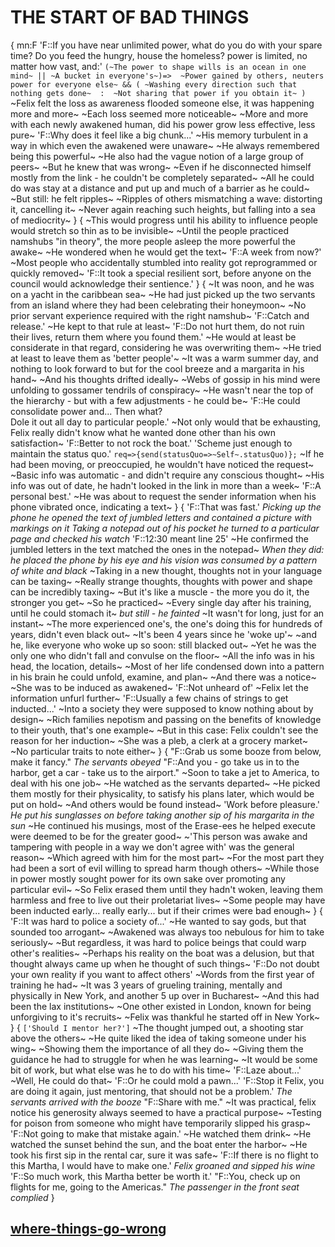 # THE START OF BAD THINGS

{
mn:F
'F::If you have near unlimited power, what do you do with your spare time? 
Do you feed the hungry, house the homeless? 
power is limited, no matter how vast, and:'
`(~The power to shape wills is an ocean in one mind~ || ~A bucket in everyone's~)=> 
~Power gained by others, neuters power for everyone else~ && (
~Washing every direction such that nothing gets done~ 
	: 
~Not sharing that power if you obtain it~
)
`
~Felix felt the loss as awareness flooded someone else, it was happening more and more~
~Each loss seemed more noticeable~
~More and more with each newly awakened human, did his power grow less effective, less pure~
'F::Why does it feel like a big chunk...'
~His memory turbulent in a way in which even the awakened were unaware~
~He always remembered being this powerful~
~He also had the vague notion of a large group of peers~
~But he knew that was wrong~
~Even if he disconnected himself mostly from the link - he couldn't be completely separated~
~All he could do was stay at a distance and put up and much of a barrier as he could~
~But still: he felt ripples~
~Ripples of others mismatching a wave: distorting it, cancelling it~
~Never again reaching such heights, but falling into a sea of mediocrity~
}
{
~This would progress until his ability to influence people would stretch so thin as to be invisible~
~Until the people practiced namshubs "in theory", the more people asleep the more powerful the awake~
~He wondered when he would get the text~
'F::A week from now?'
~Most people who accidentally stumbled into reality got reprogrammed or quickly removed~
'F::It took a special resilient sort, before anyone on the council would acknowledge their sentience.'
}
{
~It was noon, and he was on a yacht in the caribbean sea~
~He had just picked up the two servants from an island where they had been celebrating their honeymoon~
~No prior servant experience required with the right namshub~
'F::Catch and release.'
~He kept to that rule at least~
'F::Do not hurt them, do not ruin their lives, return them where you found them.'
~He would at least be considerate in that regard, considering he was overwriting them~
~He tried at least to leave them as 'better people'~
~It was a warm summer day, and  nothing to look forward to but for the cool breeze and a margarita in his hand~
~And his thoughts drifted ideally~
~Webs of gossip in his mind were unfolding to gossamer tendrils of conspiracy~
~He wasn't near the top of the hierarchy - but with a few adjustments - he could be~
'F::He could consolidate power and... 
Then what?  
Dole it out all day to particular people.'
~Not only would that be exhausting, Felix really didn't know what he wanted done other than his own satisfaction~
'F::Better to not rock the boat.'
'Scheme just enough to maintain the status quo.'
`req=>{send(statusQuo=>~Self~.statusQuo)};`
~If he had been moving, or preoccupied, he wouldn't have noticed the request~
~Basic info was automatic - and didn't require any conscious thought~
~His info was out of date, he hadn't looked in the link in more than a week~
'F::A personal best.'
~He was about to request the sender information when his phone vibrated once, indicating a text~
}
{
'F::That was fast.'
*Picking up the phone he opened the text of jumbled letters and contained a picture with markings on it*
*Taking a notepad out of his pocket he turned to a particular page and checked his watch*
'F::12:30 meant line 25' 
~He confirmed the jumbled letters in the text matched the ones in the notepad~
*When they did: he placed the phone by his eye and his vision was consumed by  a pattern of white and black*
~Taking in a new thought, thoughts not in your language can be taxing~
~Really strange thoughts, thoughts with power and shape can be incredibly taxing~
~But it's like a muscle - the more you do it, the stronger you get~
~So he practiced~
~Every single day after his training, until he could stomach it~ 
*but still - he fainted*
~It wasn't for long, just for an instant~
~The more experienced one's, the one's doing this for hundreds of years, didn't even black out~
~It's been 4 years since he 'woke up'~ 
~and he, like everyone who woke up so soon: still blacked out~
~Yet he was the only one who didn't fall and convulse on the floor~
~All the info was in his head, the location, details~
~Most of her life condensed down into a pattern in his brain he could unfold, examine, and plan~
~And there was a notice~
~She was to be induced as awakened~
'F::Not unheard of'
~Felix let the information unfurl further~
'F::Usually a few chains of strings to get inducted...'
~Into a society they were supposed to know nothing about by design~
~Rich families nepotism and passing on the benefits of knowledge to their youth, that's one example~
~But in this case: Felix couldn't see the reason for her induction~
~She was a pleb, a clerk at a grocery market~ 
~No particular traits to note either~
}
{
"F::Grab us some booze from below, make it fancy."
*The servants obeyed* 
"F::And you - go take us in to the harbor, get a car - take us to the airport."
~Soon to take a jet to America, to deal with his one job~
~He watched as the servants departed~
~He picked them mostly for their physicality, to satisfy his plans later, which would be put on hold~
~And others would be found instead~
'Work before pleasure.'
*He put his sunglasses on before taking another sip of his margarita in the sun*
~He continued his musings, most of the Erase-ees he helped execute were deemed to be for the greater good~
~'This person was awake and tampering with people in a way we don't agree with' was the general reason~
~Which agreed with him for the most part~
~For the most part they had been a sort of evil willing to spread harm though others~
~While those in power mostly sought power for its own sake over promoting any particular evil~
~So Felix erased them until they hadn't woken, leaving them harmless and free to live out their proletariat lives~
~Some people may have been inducted early... really early... but if their crimes were bad enough~
}
{
'F::It was hard to police a society of...'
~He wanted to say gods, but that sounded too arrogant~
~Awakened was always too nebulous for him to take seriously~
~But regardless, it was hard to police beings that could warp other's realities~
~Perhaps his reality on the boat was a delusion, but that thought always came up when he thought of such things~
'F::Do not doubt your own reality if you want to affect others'
~Words from the first year of training he had~
~It was 3 years of grueling training, mentally and physically in New York, and another 5 up over in Bucharest~
~And this had been the lax institutions~
~One other existed in London, known for being unforgiving to it's recruits~
~Felix was thankful he started off in New York~
}
{
`['Should I mentor her?']`
~The thought jumped out, a shooting star above the others~
~He quite liked the idea of taking someone under his wing~
~Showing them the importance of all they do~
~Giving them the guidance he had to struggle for when he was learning~
~It would be some bit of work, but what else was he to do with his time~
'F::Laze about...'
~Well, He could do that~
'F::Or he could mold a pawn...'
'F::Stop it Felix, you are doing it again, just mentoring, that should not be a problem.'
*The servants arrived with the booze*
"F::Share with me."
~It was practical, felix notice his generosity always seemed to have a practical purpose~
~Testing for poison from someone who might have temporarily slipped his grasp~
'F::Not going to make that mistake again.'
~He watched them drink~
~He watched the sunset behind the sun, and the boat enter the harbor~
~He took his first sip in the rental car, sure it was safe~
'F::If there is no flight to this Martha, I would have to make one.'
*Felix groaned and sipped his wine*
'F::So much work, this Martha better be worth it.'
"F::You, check up on flights for me, going to the Americas."
*The passenger in the front seat complied*
}

## [where-things-go-wrong](where-things-go-wrong.md)
